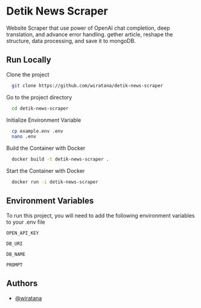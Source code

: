 
# Detik News Scraper



Website Scraper that use power of OpenAI chat completion, deep translation, and advance error handling. gether article, reshape the structure, data processing, and save it to mongoDB.
## Run Locally

Clone the project

```bash
  git clone https://github.com/wiratana/detik-news-scraper
```

Go to the project directory

```bash
  cd detik-news-scraper
```

Initialize Environment Variable

```bash
  cp example.env .env
  nano .env
```

Build the Container with Docker

```bash
  docker build -t detik-news-scraper .
```

Start the Container with Docker

```bash
  docker run -i detik-news-scraper
```


## Environment Variables

To run this project, you will need to add the following environment variables to your .env file

`OPEN_API_KEY`

`DB_URI`

`DB_NAME`

`PROMPT`


## Authors

- [@wiratana](https://github.com/wiratana)